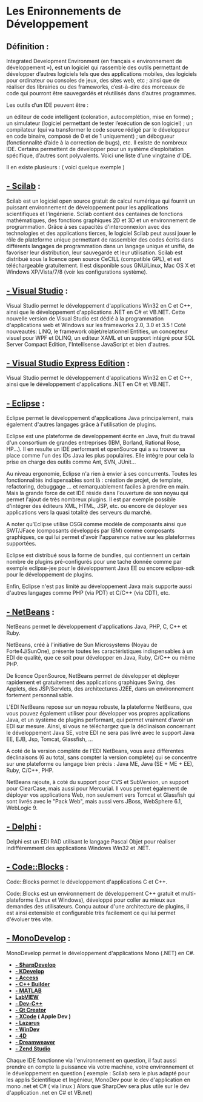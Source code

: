 # **Les Enironnements de Développement**

## **Définition** : 
Integrated Development Environment (en français « environnement de développement »), est un logiciel qui rassemble des outils permettant de développer d’autres logiciels tels que des applications mobiles, des logiciels pour ordinateur ou consoles de jeux, des sites web, etc ; ainsi que de réaliser des librairies ou des frameworks, c’est-à-dire des morceaux de code qui pourront être sauvegardés et réutilisés dans d’autres programmes.

Les outils d’un IDE peuvent être :

un éditeur de code intelligent (coloration, autocomplétion, mise en forme) ;
un simulateur (logiciel permettant de tester l’exécution de son logiciel) ;
un compilateur (qui va transformer le code source rédigé par le développeur en code binaire, composé de 0 et de 1 uniquement) ;
un débogueur (fonctionnalité d’aide à la correction de bugs), etc.
Il existe de nombreux IDE. Certains permettent de développer pour un système d’exploitation spécifique, d’autres sont polyvalents. Voici une liste d’une vingtaine d’IDE.

Il en existe plusieurs : ( voici quelque exemple )


## **[- Scilab](https://www.scilab.org/)** :
 Scilab est un logiciel open source gratuit de calcul numérique qui fournit un puissant environnement de développement pour les applications scientifiques et l'ingénierie. Scilab contient des centaines de fonctions mathématiques, des fonctions graphiques 2D et 3D et un environnement de programmation. Grâce à ses capacités d'interconnexion avec des technologies et des applications tierces, le logiciel Scilab peut aussi jouer le rôle de plateforme unique permettant de rassembler des codes écrits dans différents langages de programmation dans un langage unique et unifié, de favoriser leur distribution, leur sauvegarde et leur utilisation. Scilab est distribué sous la licence open source CeCILL (compatible GPL), et est téléchargeable gratuitement. Il est disponible sous GNU/Linux, Mac OS X et Windows XP/Vista/7/8 (voir les configurations système).

## **[- Visual Studio](https://docs.microsoft.com/fr-fr/sql/sql-server/?redirectedfrom=MSDN&view=sql-server-ver15)** :
 Visual Studio permet le développement d'applications Win32 en C et C++, ainsi que le développement d'applications .NET en C# et VB.NET.
Cette nouvelle version de Visual Studio est dédié à la programmation d'applications web et Windows sur les frameworks 2.0, 3.0 et 3.5 ! Coté nouveautés: LINQ, le framework objet/relationnel Entities, un concepteur visuel pour WPF et DLINQ, un editeur XAML et un support intégré pour SQL Server Compact Edition, l'Intellisense JavaScript et bien d'autres.


## **[- Visual Studio Express Edition](https://visualstudio.microsoft.com/fr/vs/express/)** : 
Visual Studio permet le développement d'applications Win32 en C et C++, ainsi que le développement d'applications .NET en C# et VB.NET.


## **[- Eclipse](https://www.eclipse.org/)** :
 Eclipse permet le développement d'applications Java principalement, mais également d'autres langages grâce à l'utilisation de plugins.

Eclipse est une plateforme de developpement écrite en Java, fruit du travail d'un consortium de grandes entreprises (IBM, Borland, Rational Rose, HP...). Il en resulte un IDE performant et openSource qui a su trouver sa place comme l'un des IDs Java les plus populaires. Elle intègre pour cela la prise en charge des outils comme Ant, SVN, JUnit...

Au niveau ergonomie, Eclipse n'a rien à envier à ses concurrents. Toutes les fonctionnalités indispensables sont là : création de projet, de template, refactoring, debuggage ... et remarquablement faciles à prendre en main. Mais la grande force de cet IDE réside dans l'ouverture de son noyau qui permet l'ajout de très nombreux plugins. Il est par exemple possible d'intégrer des éditeurs XML, HTML, JSP, etc. ou encore de déployer ses applications vers la quasi totalité des serveurs du marché.

A noter qu'Eclipse utilise OSGi comme modèle de composants ainsi que SWT/JFace (composants développés par IBM) comme composants graphiques, ce qui lui permet d'avoir l'apparence native sur les plateformes supportées.

Eclipse est distribué sous la forme de bundles, qui contiennent un certain nombre de plugins pré-configurés pour une tache donnée comme par exemple eclipse-jee pour le développement Java EE ou encore eclipse-sdk pour le développement de plugins.

Enfin, Eclipse n'est pas limité au développement Java mais supporte aussi d'autres langages comme PHP (via PDT) et C/C++ (via CDT), etc.


## **[- NetBeans](https://netbeans.org/)** :
 NetBeans permet le développement d'applications Java, PHP, C, C++ et Ruby.

NetBeans, créé à l'initiative de Sun Microsystems (Noyau de Forte4J/SunOne), présente toutes les caractéristiques indispensables à un EDI de qualité, que ce soit pour développer en Java, Ruby, C/C++ ou même PHP.

De licence OpenSource, NetBeans permet de développer et déployer rapidement et gratuitement des applications graphiques Swing, des Applets, des JSP/Servlets, des architectures J2EE, dans un environnement fortement personnalisable.

L'EDI NetBeans repose sur un noyau robuste, la plateforme NetBeans, que vous pouvez également utiliser pour développer vos propres applications Java, et un système de plugins performant, qui permet vraiment d'avoir un EDI sur mesure. Ainsi, si vous ne téléchargez que la déclinaison concernant le développement Java SE, votre EDI ne sera pas livré avec le support Java EE, EJB, Jsp, Tomcat, Glassfish, ...

A coté de la version complète de l'EDI NetBeans, vous avez différentes déclinaisons (6 au total, sans compter la version complète) qui se concentre sur une plateforme ou langage bien précis : Java ME, Java (SE + ME + EE), Ruby, C/C++, PHP.

NetBeans rajoute, à coté du support pour CVS et SubVersion, un support pour ClearCase, mais aussi pour Mercurial. Il vous permet également de déployer vos applications Web, non seulement vers Tomcat et Glassfish qui sont livrés avec le "Pack Web", mais aussi vers JBoss, WebSphere 6.1, WebLogic 9.


## **[- Delphi](https://www.embarcadero.com/products/delphi)** :
 Delphi est un EDI RAD utilisant le langage Pascal Objet pour réaliser indifféremment des applications Windows Win32 et .NET.


## **[- Code::Blocks](http://www.codeblocks.org/)** : 
Code::Blocks permet le développement d'applications C et C++.

Code::Blocks est un environnement de développement C++ gratuit et multi-plateforme (Linux et Windows), développé pour coller au mieux aux demandes des utilisateurs. Conçu autour d'une architecture de plugins, il est ainsi extensible et configurable très facilement ce qui lui permet d'évoluer très vite.


## **[- MonoDevelop](https://www.monodevelop.com/)** :
 MonoDevelop permet le développement d'applications Mono (.NET) en C#.


- **[- SharpDevelop](https://github.com/icsharpcode)**
- **[- KDevelop](https://www.kdevelop.org/)**
- **[- Access](https://products.office.com/fr-fr/access)**
- **[- C++ Builder](https://www.embarcadero.com/products/cbuilder/)**
- **[- MATLAB](https://fr.mathworks.com/products/matlab.html)**
- **[LabVIEW](http://www.ni.com/fr-fr/shop/labview.html)**
- **[- Dev-C++](http://www.bloodshed.net/devcpp.html)**
- **[- Qt Creator](https://www.qt.io/download)**
- **[- XCode](https://developer.apple.com/) ( Apple Dev )**
- **[- Lazarus](https://sourceforge.net/projects/lazarus/)**
- **[- WinDev](https://www.pcsoft.fr/windev/index.html)**
- **[- 4D](https://us.4d.com/)**
- **[- Dreamweaver](https://www.adobe.com/fr/products/dreamweaver.html)**
- **[- Zend Studio](https://www.zend.com/)**

Chaque IDE fonctionne via l'environnement en question, il faut aussi prendre en compte la puissance via votre machine, votre environnement et le développement en question ( exemple : Scilab sera le plus adapté pour les applis Scientifique et Ingénieur, MonoDev pour le dev d'application en mono  .net et C# ( via linux ) Alors que SharpDev sera plus utile sur le dev d'application .net en C# et VB.net)



